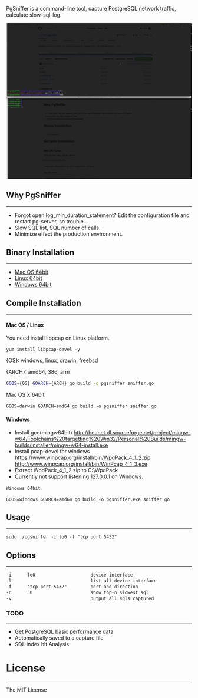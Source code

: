 PgSniffer is a command-line tool, capture PostgreSQL network traffic, calculate slow-sql-log.


![image](https://github.com/c77cc/pgsniffer/blob/master/example.gif)

## Why PgSniffer
---
* Forgot open log_min_duration_statement? Edit the configuration file and restart pg-server, so trouble...
* Slow SQL list, SQL number of calls.
* Minimize effect the production environment.

## Binary Installation
---
* [Mac OS 64bit](https://raw.githubusercontent.com/c77cc/pgsniffer/master/bin/pgsniffer.darwin64bit)
* [Linux 64bit](https://raw.githubusercontent.com/c77cc/pgsniffer/master/bin/pgsniffer.linux64bit)
* [Windows 64bit](https://raw.githubusercontent.com/c77cc/pgsniffer/master/bin/pgsniffer.win64bit.exe)


## Compile Installation
---
#### Mac OS / Linux

You need install libpcap on Linux platform.

```
yum install libpcap-devel -y
```

{OS}:   windows, linux, drawin, freebsd

{ARCH}: amd64, 386, arm

```bash
GOOS={OS} GOARCH={ARCH} go build -o pgsniffer sniffer.go
```

Mac OS X 64bit

```
GOOS=darwin GOARCH=amd64 go build -o pgsniffer sniffer.go
```

#### Windows
* Install gcc(mingw64bit) <http://heanet.dl.sourceforge.net/project/mingw-w64/Toolchains%20targetting%20Win32/Personal%20Builds/mingw-builds/installer/mingw-w64-install.exe>
* Install pcap-devel for windows <https://www.winpcap.org/install/bin/WpdPack_4_1_2.zip> <http://www.winpcap.org/install/bin/WinPcap_4_1_3.exe>
* Extract WpdPack_4_1_2.zip to C:\WpdPack
* Currently not support listening 127.0.0.1 on Windows.

`Windows 64bit`

```
GOOS=windows GOARCH=amd64 go build -o pgsniffer.exe sniffer.go

```


## Usage
---
```
sudo ./pgsniffer -i lo0 -f "tcp port 5432"
```

## Options
---
```
-i 		lo0						device interface
-l                              list all device interface
-f		"tcp port 5432"			port and direction
-n 		50						show top-n slowest sql
-v 								output all sqls captured
```

### TODO
---
* Get PostgreSQL basic performance data
* Automatically saved to a capture file
* SQL index hit Analysis

# License
---
The MIT License
